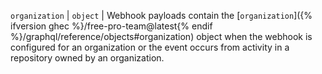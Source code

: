 `organization` | `object` | Webhook payloads contain the [`organization`]({% ifversion ghec %}/free-pro-team@latest{% endif %}/graphql/reference/objects#organization) object when the webhook is configured for an organization or the event occurs from activity in a repository owned by an organization.
